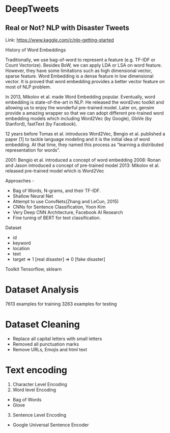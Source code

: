 # DeepTweets

## Real or Not? NLP with Disaster Tweets

Link: https://www.kaggle.com/c/nlp-getting-started

History of Word Embeddings

Traditionally, we use bag-of-word to represent a feature (e.g. TF-IDF or Count Vectorize). Besides BoW, we can apply LDA or LSA on word feature. However, they have some limitations such as high dimensional vector, sparse feature. Word Embedding is a dense feature in low dimensional vector. It is proved that word embedding provides a better vector feature on most of NLP problem.

In 2013, Mikolov et al. made Word Embedding popular. Eventually, word embedding is state-of-the-art in NLP. He released the word2vec toolkit and allowing us to enjoy the wonderful pre-trained model. Later on, gensim provide a amazing wrapper so that we can adopt different pre-trained word embedding models which including Word2Vec (by Google), GloVe (by Stanford), fastText (by Facebook).

12 years before Tomas et al. introduces Word2Vec, Bengio et al. published a paper [1] to tackle language modeling and it is the initial idea of word embedding. At that time, they named this process as “learning a distributed representation for words”.

2001: Bengio et al. introduced a concept of word embedding
2008: Ronan and Jason introduced a concept of pre-trained model
2013: Mikolov et al. released pre-trained model which is Word2Vec

Approaches - 

* Bag of Words, N-grams, and their TF-IDF.
* Shallow Neural Net
* Attempt to use ConvNets(Zhang and LeCun, 2015)
* CNNs for Sentence Classification, Yoon Kim
* Very Deep CNN Architecture, Facebook AI Research
* Fine tuning of BERT for text classification.  

Dataset

- id
- keyword
- location
- text
- target
    => 1 [real disaster]
    => 0 [fake disaster]

Toolkit
    Tensorflow, sklearn
    
# Dataset Analysis
7613 examples for training
3263 examples for testing



# Dataset Cleaning
- Replace all capital letters with small letters
- Removed all punctuation marks
- Remove URLs, Emojis and html text


# Text encoding
1. Character Level Encoding
2. Word level Encoding
- Bag of Words
- Glove
3. Sentence Level Encoding
- Google Universal Sentence Encoder

